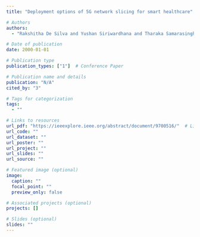 ```yaml
---
title: "Deployment options of 5G network slicing for smart healthcare"

# Authors
authors:
  - "Rakshitha De Silva and Yushan Siriwardhana and Tharaka Samarasinghe and Madhusanka Liyanage and Mika Ylianttila"

# Date of publication
date: 2000-01-01

# Publication type
publication_types: ["1"]  # Conference Paper

# Publication name and details
publication: "N/A"
cited_by: "3"

# Tags for categorization
tags:
  - ""

# Links to resources
url_pdf: "https://ieeexplore.ieee.org/abstract/document/9700516/"  # Link to the resource
url_code: ""
url_dataset: ""
url_poster: ""
url_project: ""
url_slides: ""
url_source: ""

# Featured image (optional)
image:
  caption: ""
  focal_point: ""
  preview_only: false

# Associated projects (optional)
projects: []

# Slides (optional)
slides: ""
---
```

